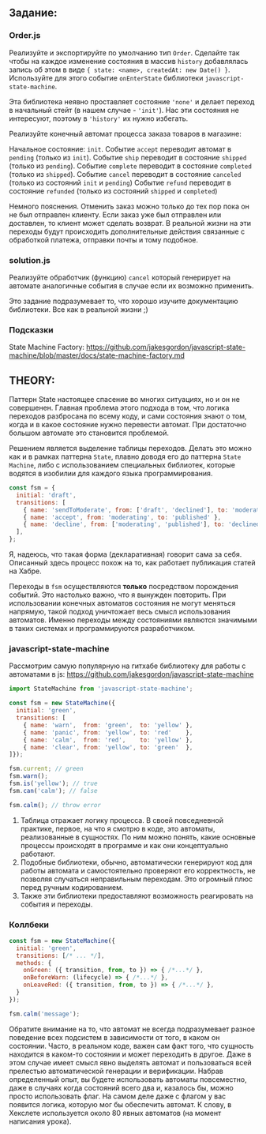 
## Задание:

### Order.js

Реализуйте и экспортируйте по умолчанию тип `Order`. Сделайте так чтобы на каждое изменение состояния в массив `history` добавлялась запись об этом в виде `{ state: <name>, createdAt: new Date() }`. Используйте для этого событие `onEnterState` библиотеки `javascript-state-machine`.

Эта библиотека неявно проставляет состояние `'none'` и делает переход в начальный стейт (в нашем случае - `'init'`). Нас эти состояния не интересуют, поэтому в `'history'` их нужно избегать.

Реализуйте конечный автомат процесса заказа товаров в магазине:

Начальное состояние: `init`. Событие `accept` переводит автомат в `pending` (только из `init`). Событие `ship` переводит в состояние `shipped` (только из `pending`). Событие `complete` переводит в состояние `completed` (только из `shipped`). Событие `cancel` переводит в состояние `canceled` (только из состояний `init` и `pending`) Событие `refund` переводит в состояние `refunded` (только из состояний `shipped` и `completed`)

Немного пояснения. Отменить заказ можно только до тех пор пока он не был отправлен клиенту. Если заказ уже был отправлен или доставлен, то клиент может сделать возврат. В реальной жизни на эти переходы будут происходить дополнительные действия связанные с обработкой платежа, отправки почты и тому подобное.

### solution.js

Реализуйте обработчик (функцию) `cancel` который генерирует на автомате аналогичные события в случае если их возможно применить.

Это задание подразумевает то, что хорошо изучите документацию библиотеки.
Все как в реальной жизни ;)

### Подсказки

State Machine Factory:
https://github.com/jakesgordon/javascript-state-machine/blob/master/docs/state-machine-factory.md


## THEORY:

Паттерн State настоящее спасение во многих ситуациях, но и он не совершенен. Главная проблема этого подхода в том, что логика переходов разбросана по всему коду, и сами состояния знают о том, когда и в какое состояние нужно перевести автомат. При достаточно большом автомате это становится проблемой.

Решением является выделение таблицы переходов. Делать это можно как и в рамках паттерна `State`, плавно доводя его до паттерна `State Machine`, либо с использованием специальных библиотек, которые водятся в изобилии для каждого языка программирования.
```js
const fsm = {
  initial: 'draft',
  transitions: [
    { name: 'sendToModerate', from: ['draft', 'declined'], to: 'moderating' },
    { name: 'accept', from: 'moderating', to: 'published' },
    { name: 'decline', from: ['moderating', 'published'], to: 'declined' },
  ],
};
```

Я, надеюсь, что такая форма (декларативная) говорит сама за себя. Описанный здесь процесс похож на то, как работает публикация статей на Хабре.

Переходы в `fsm` осуществляются __только__ посредством порождения событий. Это настолько важно, что я вынужден повторить. При использовании конечных автоматов состояния не могут меняться напрямую, такой подход уничтожает весь смысл использования автоматов. Именно переходы между состояниями являются значимыми в таких системах и программируются разработчиком.

### javascript-state-machine
Рассмотрим самую популярную на гитхабе библиотеку для работы с автоматами в js:
https://github.com/jakesgordon/javascript-state-machine

```js
import StateMachine from 'javascript-state-machine';

const fsm = new StateMachine({
  initial: 'green',
  transitions: [
    { name: 'warn',  from: 'green',  to: 'yellow' },
    { name: 'panic', from: 'yellow', to: 'red'    },
    { name: 'calm',  from: 'red',    to: 'yellow' },
    { name: 'clear', from: 'yellow', to: 'green'  },
]});

fsm.current; // green
fsm.warn();
fsm.is('yellow'); // true
fsm.can('calm'); // false

fsm.calm(); // throw error
```

1. Таблица отражает логику процесса. В своей повседневной практике, первое, на что я смотрю в коде, это автоматы, реализованные в сущностях. По ним можно понять, какие основные процессы происходят в программе и как они концептуально работают.
2. Подобные библиотеки, обычно, автоматически генерируют код для работы автомата и самостоятельно проверяют его корректность, не позволяя случаться неправильным переходам. Это огромный плюс перед ручным кодированием.
3. Также эти библиотеки предоставляют возможность реагировать на события и переходы.

### Коллбеки

```js
const fsm = new StateMachine({
  initial: 'green',
  transitions: [/* ... */],
  methods: {
    onGreen: ({ transition, from, to }) => { /*...*/ },
    onBeforeWarn: (lifecycle) => { /*...*/ },
    onLeaveRed: ({ transition, from, to }) => { /*...*/ },
  }
});

fsm.calm('message');
```

Обратите внимание на то, что автомат не всегда подразумевает разное поведение всех подсистем в зависимости от того, в каком он состоянии. Часто, в реальном коде, важен сам факт того, что сущность находится в каком-то состоянии и может переходить в другое. Даже в этом случае имеет смысл явно выделять автомат и пользоваться всей прелестью автоматической генерации и верификации. Набрав определенный опыт, вы будете использовать автоматы повсеместно, даже в случаях когда состояний всего два и, казалось бы, можно просто использовать флаг. На самом деле даже с флагом у вас появится логика, которую мог бы обеспечить автомат. К слову, в Хекслете используется около 80 явных автоматов (на момент написания урока).
